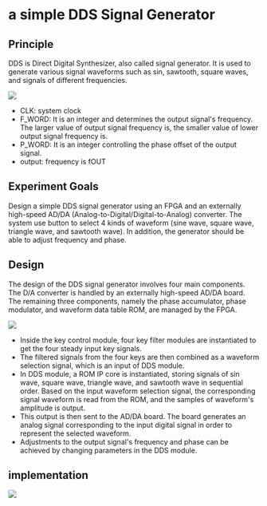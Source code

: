 # a simple DDS Signal Generator

## Principle

DDS is Direct Digital Synthesizer, also called signal generator. It is used to generate various signal waveforms such as sin, sawtooth, square waves, and signals of different frequencies.

![](E:\IC_design\Verilog\FPGA_S6\top_dds\doc\dds_architecture.png)

- CLK: system clock
- F_WORD: It is an integer and determines the output signal's frequency. The larger value of output signal frequency is, the smaller value of lower output signal frequency is.
- P_WORD: It is an integer controlling the phase offset of the output signal. 
- output: frequency is fOUT

## Experiment Goals

Design a simple DDS signal generator using an FPGA and an externally high-speed AD/DA (Analog-to-Digital/Digital-to-Analog) converter. The system use button to select 4 kinds of waveform (sine wave, square wave, triangle wave, and sawtooth wave). In addition, the generator should be able to adjust frequency and phase.

## Design

The design of the DDS signal generator involves four main components. The D/A converter is handled by an externally high-speed AD/DA board. The remaining three components, namely the phase accumulator, phase modulator, and waveform data table ROM, are managed by the FPGA. 

![](E:\IC_design\Verilog\FPGA_S6\top_dds\doc\top_dds.png)

- Inside the key control module, four key filter modules are instantiated to get the four steady input key signals. 
- The filtered signals from the four keys are then combined as a waveform selection signal, which is an input of DDS module. 
- In DDS module, a ROM IP core is instantiated, storing signals of sin wave, square wave, triangle wave, and sawtooth wave in sequential order. Based on the input waveform selection signal, the corresponding signal waveform is read from the ROM, and the samples of waveform's amplitude is output. 
- This output is then sent to the AD/DA board. The board generates an analog signal corresponding to the input digital signal in order to represent the selected waveform.
- Adjustments to the output signal's frequency and phase can be achieved by changing parameters in the DDS module.

## implementation

![](E:\IC_design\Verilog\FPGA_S6\top_dds\doc\dds_waveform1.png)